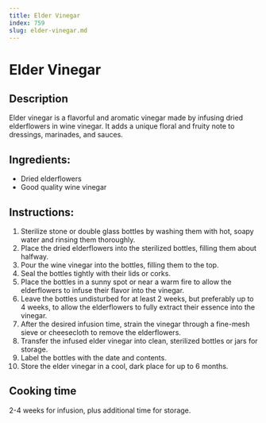 ```yaml
---
title: Elder Vinegar
index: 759
slug: elder-vinegar.md
---
```


# Elder Vinegar

## Description
Elder vinegar is a flavorful and aromatic vinegar made by infusing dried elderflowers in wine vinegar. It adds a unique floral and fruity note to dressings, marinades, and sauces.

## Ingredients:
- Dried elderflowers
- Good quality wine vinegar

## Instructions:
1. Sterilize stone or double glass bottles by washing them with hot, soapy water and rinsing them thoroughly.
2. Place the dried elderflowers into the sterilized bottles, filling them about halfway.
3. Pour the wine vinegar into the bottles, filling them to the top.
4. Seal the bottles tightly with their lids or corks.
5. Place the bottles in a sunny spot or near a warm fire to allow the elderflowers to infuse their flavor into the vinegar.
6. Leave the bottles undisturbed for at least 2 weeks, but preferably up to 4 weeks, to allow the elderflowers to fully extract their essence into the vinegar.
7. After the desired infusion time, strain the vinegar through a fine-mesh sieve or cheesecloth to remove the elderflowers.
8. Transfer the infused elder vinegar into clean, sterilized bottles or jars for storage.
9. Label the bottles with the date and contents.
10. Store the elder vinegar in a cool, dark place for up to 6 months.

## Cooking time
2-4 weeks for infusion, plus additional time for storage.